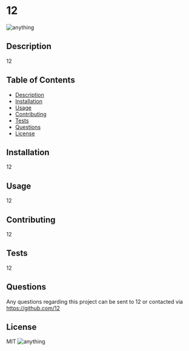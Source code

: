 
  # 12
  
  ![anything](https://img.shields.io/badge/license-MIT-green)
  ## Description
  12

  ## Table of Contents
  * [Description](#description)
  * [Installation](#installation)
  * [Usage](#usage)
  * [Contributing](#contributing)
  * [Tests](#tests)
  * [Questions](#questions)
  * [License](#license)
  
  ## Installation
  12
  
  ## Usage
  12
  
  ## Contributing
  12
  
  ## Tests
  12

  ## Questions
  Any questions regarding this project can be sent to 12 or contacted via https://github.com/12
  
  
  ## License
  MIT
  ![anything](https://img.shields.io/badge/banana-potato-blue)
  
  
  